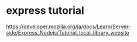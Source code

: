 # express tutorial

https://developer.mozilla.org/ja/docs/Learn/Server-side/Express_Nodejs/Tutorial_local_library_website
